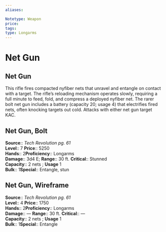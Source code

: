 ```yaml
---
aliases: 

Notetype: Weapon
price: 
tags: 
type: Longarms
---
```


# Net Gun

## Net Gun

This rifle fires compacted nyfiber nets that unravel and entangle on contact with a target. The rifle’s reloading mechanism operates slowly, requiring a full minute to feed, fold, and compress a deployed nyfiber net. The rarer bolt net gun includes a battery (capacity 20; usage 4) that electrifies fired nets, often knocking targets out cold. Attacks with either net gun target KAC.  

## Net Gun, Bolt

**Source**:: _Tech Revolution pg. 61_  
**Level**:: 7
**Price**:: 5250  
**Hands**:: 2**Proficiency**:: Longarms  
**Damage**:: 3d4 E; 
**Range**:: 30 ft.
**Critical**:: Stunned  
**Capacity**:: 2 nets ; **Usage** 1  
**Bulk**:: 1**Special**:: Entangle, stun

## Net Gun, Wireframe

**Source**:: _Tech Revolution pg. 61_  
**Level**:: 4
**Price**:: 1750  
**Hands**:: 2**Proficiency**:: Longarms  
**Damage**:: — 
**Range**:: 30 ft.
**Critical**:: —  
**Capacity**:: 2 nets ; **Usage** 1  
**Bulk**:: 1**Special**:: Entangle

